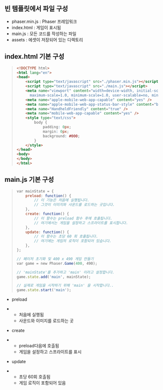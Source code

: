 ## 빈 템플릿에서 파일 구성

- phaser.min.js     : Phaser 프레임워크
- index.html     : 게임이 표시됨
- main.js : 모든 코드를 작성하는 파일
- assets : 에셋이 저장되어 있는 디렉토리



## index.html 기본 구성

> ```HTML
> <!DOCTYPE html>
> <html lang="en">
> <head>
>     <script type="text/javascript" src="./phaser.min.js"></script>
>     <script type="text/javascript" src="./main.js"></script>
>     <meta name="viewport" content="width=device-width, initial-scale=1.0,
>       maximum-scale=1.0, minimum-scale=1.0, user-scalable=no, minimal-ui" />
>     <meta name="apple-mobile-web-app-capable" content="yes" />
>     <meta name="apple-mobile-web-app-status-bar-style" content="black" />
>     <meta name="HandheldFriendly" content="true" />
>     <meta name="mobile-web-app-capable" content="yes" />
>     <style type="text/css">
>         body {
>             padding: 0px;
>             margin: 0px;
>             background: #000;
>         }
>     </style>
> </head>
> <body>
> </body>
> </html>
> ```



## main.js 기본 구성

> ```Javascript
> var mainState = {
>     preload: function() {
>         // 이 기능은 처음에 실행됩니다.
>         // 그것이 이미지와 사운드를 로드하는 곳입니다.
>     },
>     create: function() {
>         // 이 함수는 preload 함수 후에 호출됩니다.
>         // 여기에서는 게임을 설정하고 스프라이트를 표시합니다.
>     },
>     update: function() {
>         // 이 함수는 초당 60 회 호출됩니다.
>         // 여기에는 게임의 로직이 포함되어 있습니다.
>     },
> };
> 
> // 페이저 초기화 및 400 x 490 게임 만들기
> var game = new Phaser.Game(400, 490);
> 
> // 'mainState'를 추가하고 'main' 이라고 설정합니다.
> game.state.add('main', mainState);
> 
> // 실제로 게임을 시작하기 위해 'main' 을 시작합니다..
> game.state.start('main');
> ```

- preload

- - 처음에 실행됨
  - 사운드와 이미지를 로드하는 곳

- create

- - preload다음에 호출됨
  - 게임을 설정하고 스프라이트를 표시

- update

- - 초당 60회 호출됨
  - 게임 로직이 포함되어 있음